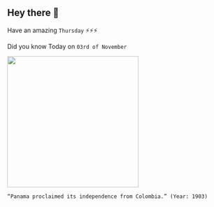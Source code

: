 ## Hey there 👋
Have an amazing `Thursday` ⚡⚡⚡

Did you know Today on `03rd of November`
 
 [<img src="https://media.panamalifeinsider.com/2019/12/panama-flag-victory-freedom-independence-day.jpg" width="300" />](https://history.state.gov/countries/panama#:~:text=The%20United%20States%20recognized%20Panama,established%20a%20provisional%20government%20junta.) 
 ```
“Panama proclaimed its independence from Colombia.” (Year: 1903)
```
